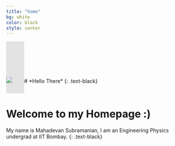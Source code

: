 ```yaml
---
title: "home"
bg: white
color: black
style: center
---
```

<span class="fa-stack subtlecircle" style="font-size:117px; background:rgba(0,0,0,0.1)">
  <img src="https://raw.githubusercontent.com/mahadevans2432/mahadevans2432.github.io/master/img/circle-cropped.png" class="myimg" />
</span>
# *Hello There*
{: .text-black}

# Welcome to my Homepage :)
My name is Mahadevan Subramanian, I am an Engineering Physics undergrad at IIT Bombay.
{: .text-black}


